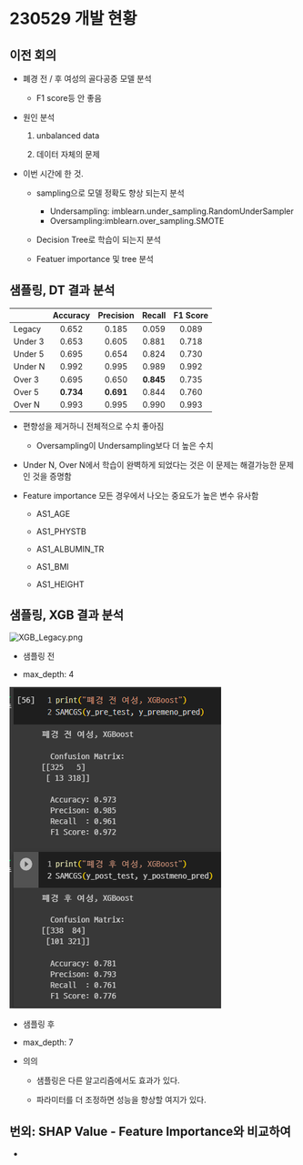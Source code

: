 # 230529 개발 현황

## 이전 회의

- 폐경 전 / 후 여성의 골다공증 모델 분석
  
  - F1 score등 안 좋음

- 원인 분석
  
  1. unbalanced data
  
  2. 데이터 자체의 문제

- 이번 시간에 한 것.
  
  - sampling으로 모델 정확도 향상 되는지 분석
    
    - Undersampling: imblearn.under_sampling.RandomUnderSampler
    - Oversampling:imblearn.over_sampling.SMOTE
  
  - Decision Tree로 학습이 되는지 분석
  
  - Featuer importance 및 tree 분석

## 샘플링, DT 결과 분석

|         | Accuracy  | Precision | Recall    | F1 Score |
|:------- |:---------:|:---------:|:---------:|:--------:|
| Legacy  | 0.652     | 0.185     | 0.059     | 0.089    |
| Under 3 | 0.653     | 0.605     | 0.881     | 0.718    |
| Under 5 | 0.695     | 0.654     | 0.824     | 0.730    |
| Under N | 0.992     | 0.995     | 0.989     | 0.992    |
| Over 3  | 0.695     | 0.650     | **0.845** | 0.735    |
| Over 5  | **0.734** | **0.691** | 0.844     | 0.760    |
| Over N  | 0.993     | 0.995     | 0.990     | 0.993    |

- 편향성을 제거하니 전체적으로 수치 좋아짐
  
  - Oversampling이 Undersampling보다 더 높은 수치

- Under N, Over N에서 학습이 완벽하게 되었다는 것은 이 문제는 해결가능한 문제인 것을 증명함

- Feature importance 모든 경우에서 나오는 중요도가 높은 변수 유사함
  
  - AS1_AGE
  
  - AS1_PHYSTB
  
  - AS1_ALBUMIN_TR
  
  - AS1_BMI
  
  - AS1_HEIGHT

## 샘플링, XGB 결과 분석

<img title="" src="file:///C:/GIthub/KoGES_OP/Docs/XGB_Legacy.png" alt="XGB_Legacy.png" data-align="center">

- 샘플링 전

- max_depth: 4

<img title="" src="./XGB_Sampling.png" alt="XGB_Sampling.png" data-align="center">

- 샘플링 후

- max_depth: 7

- 의의
  
  - 샘플링은 다른 알고리즘에서도 효과가 있다.
  
  - 파라미터를 더 조정하면 성능을 향상할 여지가 있다.

## 번외: SHAP Value - Feature Importance와 비교하여

- 
